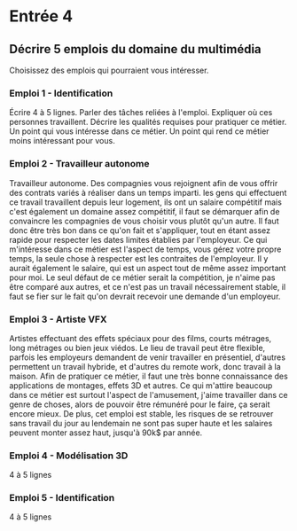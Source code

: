 # Entrée 4
## Décrire 5 emplois du domaine du multimédia
Choisissez des emplois qui pourraient vous intéresser. 

### Emploi 1 - Identification
Écrire 4 à 5 lignes. Parler des tâches reliées à l'emploi. Expliquer où ces personnes travaillent. Décrire les qualités requises pour pratiquer ce métier. Un point qui vous intéresse dans ce métier. Un point qui rend ce métier moins intéressant pour vous.  

### Emploi 2 - Travailleur autonome
Travailleur autonome. Des compagnies vous rejoignent afin de vous offrir des contrats variés à réaliser dans un temps imparti. les gens qui effectuent ce travail travaillent depuis leur logement,
ils ont un salaire compétitif mais c'est également un domaine assez compétitif, il faut se démarquer afin de convaincre les compagnies de vous choisir vous plutôt qu'un autre. Il faut donc être très bon dans ce qu'on fait et s'appliquer, tout en étant assez rapide pour respecter les dates limites établies par l'employeur. Ce qui m'intéresse dans ce métier est l'aspect de temps, vous gérez votre propre temps, la seule chose à respecter est les contraites de l'employeur. Il y aurait également le salaire, qui est un aspect tout de même assez important pour moi. Le seul défaut de ce métier serait la compétition, je n'aime pas être comparé aux autres, et ce n'est pas un travail nécessairement stable, il faut se fier sur le fait qu'on devrait recevoir une demande d'un employeur.

### Emploi 3 - Artiste VFX
Artistes effectuant des effets spéciaux pour des films, courts métrages, long métrages ou bien jeux viédos. Le lieu de travail peut être flexible, parfois les employeurs demandent de venir travailler en présentiel, d'autres permettent un travail hybride, et d'autres du remote work, donc travail à la maison. Afin de pratiquer ce métier, il faut une très bonne connaissance des applications de montages, effets 3D
et autres. Ce qui m'attire beaucoup dans ce métier est surtout l'aspect de l'amusement, j'aime travailler dans ce genre de choses, alors de pouvoir être rémunéré pour le faire, ça serait encore mieux. De plus, cet emploi est stable, les risques de se retrouver sans travail du jour au lendemain ne sont pas super haute et les salaires peuvent monter assez haut, jusqu'à 90k$ par année.
### Emploi 4 - Modélisation 3D
4 à 5 lignes

### Emploi 5 - Identification
4 à 5 lignes


